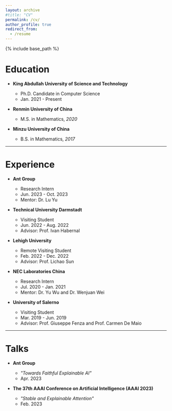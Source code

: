 ```yaml
---
layout: archive
#title: "CV"
permalink: /cv/
author_profile: true
redirect_from:
  - /resume
---
```


{% include base_path %}

Education
======
* <b>King Abdullah University of Science and Technology</b>
  * Ph.D. Candidate in Computer Science
  * Jan. 2021 - Present

* <b>Renmin University of China</b>
  * M.S. in Mathematics, <i>2020</i>

* <b>Minzu University of China</b>
  * B.S. in Mathematics, <i>2017</i>

<hr />

Experience
======
* <b>Ant Group</b>
  * Research Intern
  * Jun. 2023 - Oct. 2023
  * Mentor: Dr. Lu Yu

* <b>Technical University Darmstadt</b>
  * Visiting Student
  * Jun. 2022 - Aug. 2022
  * Advisor: Prof. Ivan Habernal

* <b>Lehigh University</b>
  * Remote Visiting Student
  * Feb. 2022 - Dec. 2022
  * Advisor: Prof. Lichao Sun

* <b>NEC Laboratories China</b>
  * Research Intern
  * Jul. 2020 - Jan. 2021
  * Mentor: Dr. Yu Wu and  Dr. Wenjuan Wei

* <b>University of Salerno</b>
  * Visiting Student
  * Mar. 2019 - Jun. 2019
  * Advisor: Prof. Giuseppe Fenza and Prof. Carmen De Maio

<hr />

Talks
======
* <b>Ant Group</b>
  * *"Towards Faithful Explainable AI"*
  * Apr. 2023

* <b>The 37th AAAI Conference on Artificial Intelligence (AAAI 2023)</b>
  * *"Stable and Explainable Attention"*
  * Feb. 2023
